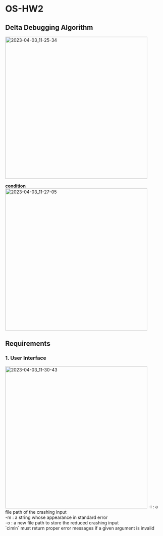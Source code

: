 # OS-HW2

## Delta Debugging Algorithm
<img width="450" alt="2023-04-03_11-25-34" src="https://user-images.githubusercontent.com/61077215/229397707-c748a8a2-b38a-4529-b97d-6dcd27c689f6.png">

**condition**</br>
<img width="450" alt="2023-04-03_11-27-05" src="https://user-images.githubusercontent.com/61077215/229397786-d4cda65b-b6bf-4b0a-af2a-d3ad12937d50.png">

## Requirements
### 1. User Interface
<img width="450" alt="2023-04-03_11-30-43" src="https://user-images.githubusercontent.com/61077215/229398219-7e2d1e6a-fd12-4f25-a714-a789dd105c7f.png">
-i : a file path of the crashing input </br>
-m : a string whose appearance in standard error </br>
-o : a new file path to store the reduced crashing input </br>
`cimin` must return proper error messages if a given argument is invalid
